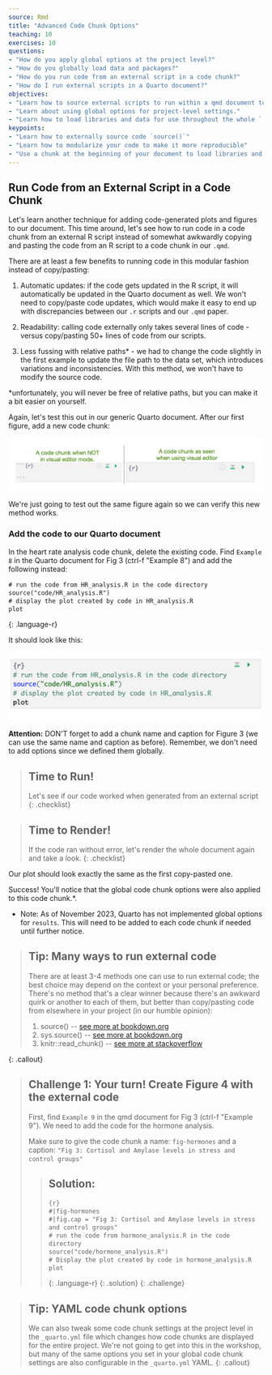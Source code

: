 ```yaml
---
source: Rmd  
title: "Advanced Code Chunk Options"  
teaching: 10
exercises: 10
questions:
- "How do you apply global options at the project level?"
- "How do you globally load data and packages?"
- "How do you run code from an external script in a code chunk?"
- "How do I run external scripts in a Quarto document?"
objectives:
- "Learn how to source external scripts to run within a qmd document to modularize your code."
- "Learn about using global options for project-level settings."
- "Learn how to load libraries and data for use throughout the whole `.qmd` document."
keypoints:
- "Learn how to externally source code `source()`"
- "Learn how to modularize your code to make it more reproducible"
- "Use a chunk at the beginning of your document to load libraries and data to make your document more efficient."
---
```



## Run Code from an External Script in a Code Chunk

Let's learn another technique for adding code-generated plots and figures to our document. This time around, let's see how to run code in a code chunk from an external R script instead of somewhat awkwardly copying and pasting the code from an R script to a code chunk in our `.qmd`.

There are at least a few benefits to running code in this modular fashion instead of copy/pasting:
1. Automatic updates: if the code gets updated in the R script, it will automatically be updated in the Quarto document as well. We won't need to copy/paste code updates, which would make it easy to end up with discrepancies between our `.r` scripts and our `.qmd` paper.

2. Readability: calling code externally only takes several lines of code - versus copy/pasting 50+ lines of code from our scripts.

3. Less fussing with relative paths* - we had to change the code slightly in the first example to update the file path to the data set, which introduces variations and inconsistencies. With this method, we won't have to modify the source code. 

*unfortunately, you will never be free of relative paths, but you can make it a bit easier on yourself.

Again, let's test this out in our generic Quarto document. After our first figure, add a new code chunk:

![basic code chunk](../../fig/08-blank-code-chunk.png)

We're just going to test out the same figure again so we can verify this new method works.


### Add the code to our Quarto document

In the heart rate analysis code chunk, delete the existing code. Find `Example 8` in the Quarto document for Fig 3 (ctrl-f "Example 8") and add the following instead:

~~~
# run the code from HR_analysis.R in the code directory
source("code/HR_analysis.R")
# display the plot created by code in HR_analysis.R
plot 
~~~
{: .language-r}

It should look like this:

![03-HR-analysis.R externally sourced in Qmd Document](../../fig/08-HR-external-code.png)

**Attention:** DON'T forget to add a chunk name and caption for Figure 3 (we can use the same name and caption as before). Remember, we don't need to add options since we defined them globally.

> ## Time to Run!
> Let's see if our code worked when generated from an external script 
{: .checklist}

> ## Time to Render!
> If the code ran without error, let's render the whole document again and take a look.
{: .checklist}

Our plot should look exactly the same as the first copy-pasted one. 

Success! You'll notice that the global code chunk options were also applied to this code chunk.*. 

* Note: As of November 2023, Quarto has not implemented global options for `results`. This will need to be added to each code chunk if needed until further notice.

> ## Tip: Many ways to run external code
> There are at least 3-4 methods one can use to run external code; the best choice may depend on the context or your personal preference. There's no method that's a clear winner because there's an awkward quirk or another to each of them, but better than copy/pasting code from elsewhere in your project (in our humble opinion):
>
> 1. source()   -- [see more at bookdown.org](https://bookdown.org/yihui/rmarkdown-cookbook/source-script.html)
> 2. sys.source()   -- [see more at bookdown.org](https://bookdown.org/yihui/rmarkdown-cookbook/source-script.html)
> 3. knitr::read_chunk()  -- [see more at stackoverflow](https://stackoverflow.com/a/52398016)
>
{: .callout}

> ## Challenge 1: Your turn! Create Figure 4 with the external code
> 
> First, find `Example 9` in the qmd document for Fig 3 (ctrl-f "Example 9"). We need to add the code for the hormone analysis.
>
> Make sure to give the code chunk a name: `fig-hormones` and a caption: `"Fig 3: Cortisol and Amylase levels in stress and control groups"`
>
> > ## Solution:
> > ~~~
> > {r}
> > #|fig-hormones
> > #|fig.cap = "Fig 3: Cortisol and Amylase levels in stress and control groups"
> > # run the code from hormone_analysis.R in the code directory
> > source("code/hormone_analysis.R")
> > # Display the plot created by code in hormone_analysis.R
> > plot 
> > ~~~
> > {: .language-r}
> {: .solution}
{: .challenge}


> ## Tip: YAML code chunk options
> We can also tweak some code chunk settings at the project level in the `_quarto.yml` file which changes how code chunks are displayed for the entire project. We're not going to get into this in the workshop, but many of the same options you set in your global code chunk settings are also configurable in the `_quarto.yml` YAML. 
{: .callout}
